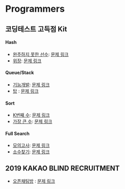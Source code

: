 Programmers
===

코딩테스트 고득점 Kit
---

#### Hash
- [완주하지 못한 선수](Incomplete-Player.md): [문제 링크](https://programmers.co.kr/learn/courses/30/lessons/42576)
- [위장](Camouflage.java): [문제 링크](https://programmers.co.kr/learn/courses/30/lessons/42578)

#### Queue/Stack
- [기능개발](Develop-Function.java): [문제 링크](https://programmers.co.kr/learn/courses/30/lessons/42586)
- [탑](Top.java) : [문제 링크](https://programmers.co.kr/learn/courses/30/lessons/42588)

#### Sort
- [K번째 수](k-th-Number.java): [문제 링크](https://programmers.co.kr/learn/courses/30/lessons/42748)
- [가장 큰 수](Largest-Number.java): [문제 링크](https://programmers.co.kr/learn/courses/30/lessons/42746)

#### Full Search
- [모의고사](Mock-Test.java): [문제 링크](https://programmers.co.kr/learn/courses/30/lessons/42840)
- [소수찾기](Search-Decimal.java): [문제 링크](https://programmers.co.kr/learn/courses/30/lessons/42839)

2019 KAKAO BLIND RECRUITMENT
---
- [오픈채팅방](Open-Chat.java) : [문제 링크](https://programmers.co.kr/learn/courses/30/lessons/42888)
